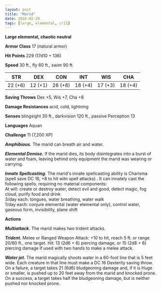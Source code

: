 ```yaml
---
layout: post
title: "Marid"
date: 2016-02-29
tags: [large, elemental, cr11]
---
```


**Large elemental, chaotic neutral**

**Armor Class** 17 (natural armor)

**Hit Points** 229 (17d10 + 136)

**Speed** 30 ft., fly 60 ft., swim 90 ft.

|   STR   |   DEX   |   CON   |   INT   |   WIS   |   CHA   |
|:-----:|:-----:|:-----:|:-----:|:-----:|:-----:|
| 22 (+6) | 12 (+1) | 26 (+8) | 18 (+4) | 17 (+3) | 18 (+4) |

**Saving Throws** Dex +5, Wis +7, Cha +8

**Damage Resistances** acid, cold, lightning

**Senses** blingsight 30 ft., darkvision 120 ft., passive Perception 13

**Languages** Aquan

**Challenge** 11 (7,200 XP)

***Amphibious.*** The marid can breath air and water.

***Elemental Demise.*** If the marid dies, its body disintegrates into a burst of water and foam, leaving behind only equipment the marid was wearing or carrying.

***Innate Spellcasting.*** The marid's innate spellcasting ability is Charisma (spell save DC 16, +8 to hit witn spell attacks) . It can innately cast the following spells, requiring no material components:  
At will: create or destroy water, detect evil and good, detect magic, fog cloud, purify food and drink  
3/day each: tongues, water breathing, water walk  
1/day each: conjure elemental (water elemental only), control water, gaseous form, invisibility, plane shift  

**Actions** 

***Multiattack.*** The marid makes two trident attacks.

***Trident.*** Melee or Ranged Weapon Attack: +10 to hit, reach 5 ft. or range 20/60 ft., one target. Hit: 13 (2d6 + 6) piercing damage, or 15 (2d8 + 6) piercing damage if used with two hands to make a melee attack.

***Water jet.*** The marid magically shoots water in a 60-foot line that is 5 feet wide. Each creature in that line must make a DC 16 Dexterity saving throw. On a failure, a target takes 21 (6d6) bludgeoning damage and, if it is Huge or smaller, is pushed up to 20 feet away from the marid and knocked prone. On a success, a target takes half the bludgeoning damage, but is neither pushed nor knocked prone.
